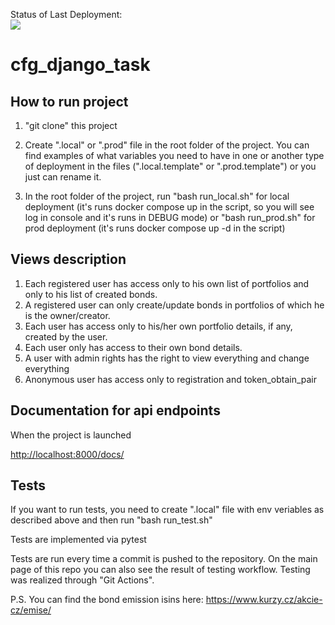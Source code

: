 Status of Last Deployment:<br>
<img src="https://github.com/kaskad737/cfg_django_task/actions/workflows/django.yml/badge.svg?branch=master">
<br>

# cfg_django_task

## How to run project

1. "git clone" this project
2. Create ".local" or ".prod" file in the root folder of the project. You can find examples of what variables you need to have in one or another type of deployment in the files (".local.template" or ".prod.template") or you just can rename it.

3. In the root folder of the project, run "bash run_local.sh" for local deployment (it's runs docker compose up in the script, so you will see log in console and it's runs in DEBUG mode) or "bash run_prod.sh" for prod deployment (it's runs docker compose up -d in the script)

## Views description

1. Each registered user has access only to his own list of portfolios and only to his list of created bonds.
2. A registered user can only create/update bonds in portfolios of which he is the owner/creator.
3. Each user has access only to his/her own portfolio details, if any, created by the user.
4. Each user only has access to their own bond details.
5. A user with admin rights has the right to view everything and change everything
6. Anonymous user has access only to registration and token_obtain_pair

## Documentation for api endpoints

When the project is launched

<http://localhost:8000/docs/>

## Tests

If you want to run tests, you need to create ".local" file with env veriables as described above and then run "bash run_test.sh"

Tests are implemented via pytest

Tests are run every time a commit is pushed to the repository. On the main page of this repo you can also see the result of testing workflow. Testing was realized through "Git Actions".

P.S.
You can find the bond emission isins here:
<https://www.kurzy.cz/akcie-cz/emise/>
